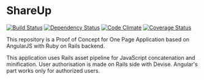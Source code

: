 # ShareUp

[![Build Status](https://travis-ci.org/szyablitsky/shareup-embedded.svg?branch=master)](https://travis-ci.org/szyablitsky/shareup-embedded)
[![Dependency Status](https://gemnasium.com/szyablitsky/shareup-embedded.svg)](https://gemnasium.com/szyablitsky/shareup-embedded)
[![Code Climate](https://codeclimate.com/github/szyablitsky/shareup-embedded.png)](https://codeclimate.com/github/szyablitsky/shareup-embedded)
[![Coverage Status](https://coveralls.io/repos/szyablitsky/shareup-embedded/badge.png)](https://coveralls.io/r/szyablitsky/shareup-embedded)

This repository is a Proof of Concept for One Page Application based on AngularJS with Ruby on Rails backend.

This application uses Rails asset pipeline for JavaScript concatenation and minification.
User authorisation is made on Rails side with Devise. Angular's part works only for authorized users.
